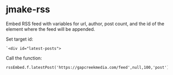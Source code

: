# jmake-rss
Embed RSS feed with variables for url, author, post count, and the id of the element where the feed will be appended.

Set target id:
```
`<div id="latest-posts">
```
Call the function:
```
rssEmbed.f.latestPost('https://gapcreekmedia.com/feed',null,100,'post');
```
